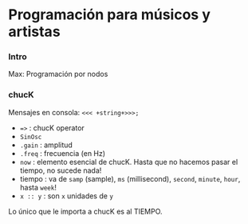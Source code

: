 # Programación para músicos y artistas

### Intro
Max: Programación por nodos

### chucK
Mensajes en consola: `<<< +string+>>>;`

- `=>` : chucK operator
- `SinOsc`
- `.gain` : amplitud
- `.freq` : frecuencia (en Hz)
- `now` : elemento esencial de chucK. Hasta que no hacemos pasar el tiempo, no sucede nada!
- tiempo : va de `samp` (sample), `ms` (millisecond), `second`, `minute`, `hour`, hasta `week`!
- `x :: y` : son `x` unidades de `y`

Lo único que le importa a chucK es al TIEMPO.
